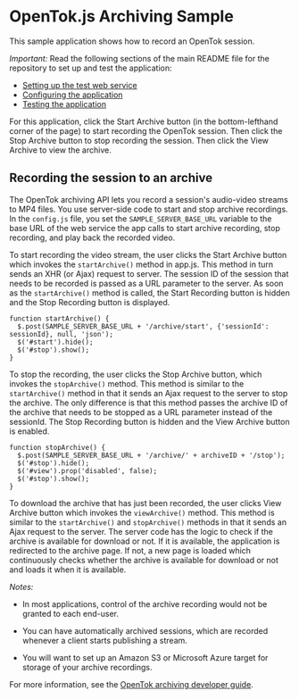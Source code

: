 OpenTok.js Archiving Sample
===========================

This sample application shows how to record an OpenTok session.

*Important:* Read the following sections of the main README file for the repository to set up
and test the application:

* [Setting up the test web service](../README.md#setting-up-the-test-web-service)
* [Configuring the application](../README.md#configuring-the-application)
* [Testing the application](../README.md#testing-the-application)

For this application, click the Start Archive button (in the bottom-lefthand corner of the page)
to start recording the OpenTok session. Then click the Stop Archive button to stop recording the
session. Then click the View Archive to view the archive.

## Recording the session to an archive

The OpenTok archiving API lets you record a session's audio-video streams to MP4 files. You use
server-side code to start and stop archive recordings. In the `config.js` file, you set the
`SAMPLE_SERVER_BASE_URL` variable to the base URL of the web service the app calls to start archive
recording, stop recording, and play back the recorded video.

To start recording the video stream, the user clicks the Start Archive button which invokes the
`startArchive()` method in app.js. This method in turn sends an XHR (or Ajax) request to server.
The session ID of the session that needs to be recorded is passed as a URL parameter to the server.
As soon as the `startArchive()` method is called, the Start Recording button is hidden and the Stop
Recording button is displayed.

    function startArchive() {
      $.post(SAMPLE_SERVER_BASE_URL + '/archive/start', {'sessionId': sessionId}, null, 'json');
      $('#start').hide();
      $('#stop').show();
    }

To stop the recording, the user clicks the Stop Archive button, which invokes the `stopArchive()`
method. This method is similar to the `startArchive()` method in that it sends an Ajax request to
the server to stop the archive. The only difference is that this method passes the archive ID of
the archive that needs to be stopped as a URL parameter instead of the sessionId. The Stop
Recording button is hidden and the View Archive button is enabled.

    function stopArchive() {
      $.post(SAMPLE_SERVER_BASE_URL + '/archive/' + archiveID + '/stop');
      $('#stop').hide();
      $('#view').prop('disabled', false);
      $('#stop').show();
    }

To download the archive that has just been recorded, the user clicks View Archive button which
invokes the `viewArchive()` method. This method is similar to the `startArchive()` and
`stopArchive()` methods in that it sends an Ajax request to the server. The server code has the
logic to check if the archive is available for download or not. If it is available, the application
is redirected to the archive page. If not, a new page is loaded which continuously checks whether
the archive is available for download or not and loads it when it is available.

*Notes:*

* In most applications, control of the archive recording would not be granted to each
end-user.

* You can have automatically archived sessions, which are recorded whenever a client
starts publishing a stream.

* You will want to set up an Amazon S3 or Microsoft Azure target
for storage of your archive recordings.

For more information, see the [OpenTok archiving developer
guide](https://tokbox.com/developer/guides/archiving/).
